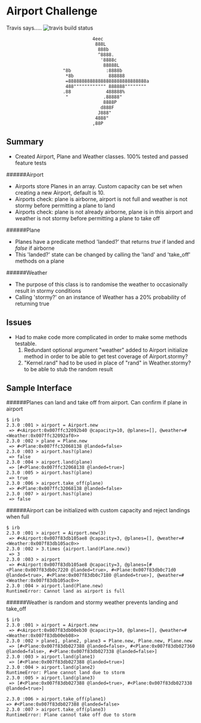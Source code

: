 Airport Challenge
=================
Travis says..... ![travis build status](https://travis-ci.org/kennbarr/airport_challenge.svg?branch=master)

```
                                4eec
                                 888L
                                  888b
                                  ^8888.
                                   '8888c
                                    88888L
                     "8b             :8888b
                      *8b             888888
                      =88888888888888888888888888888a
                      488"""""""""""" 888888""""""""
                     .88             488888%
                      "             .88888"
                                    8888P
                                   d888F
                                  J888"
                                 4888"
                                ,88P

```

Summary
---------

* Created Airport, Plane and Weather classes. 100% tested and passed feature tests

######Airport
* Airports store Planes in an array. Custom capacity can be set when creating a new Airport, default is 10.
* Airports check: plane is airborne, airport is not full and weather is not stormy before permitting a plane to land
* Airports check: plane is not already airborne, plane is in this airport and weather is not stormy before permitting a plane to take off

######Plane
* Planes have a predicate method 'landed?' that returns *true* if landed and *false* if airborne
* This 'landed?' state can be changed by calling the 'land' and 'take_off' methods on a plane

######Weather
* The purpose of this class is to randomise the weather to occasionally result in stormy conditions
* Calling 'stormy?' on an instance of Weather has a 20% probability of returning true

Issues
-------

* Had to make code more complicated in order to make some methods testable.
  1. Redundant optional argument "weather" added to Airport initialize method in order to be able to get test coverage of Airport.stormy?
  2. "Kernel.rand" had to be used in place of "rand" in Weather.stormy? to be able to stub the random result

Sample Interface
-------

######Planes can land and take off from airport. Can confirm if plane in airport
```
$ irb
2.3.0 :001 > airport = Airport.new
 => #<Airport:0x007ffc32092b40 @capacity=10, @planes=[], @weather=#<Weather:0x007ffc32092af0>>
2.3.0 :002 > plane = Plane.new
 => #<Plane:0x007ffc32068138 @landed=false>
2.3.0 :003 > airport.has?(plane)
 => false
2.3.0 :004 > airport.land(plane)
 => [#<Plane:0x007ffc32068138 @landed=true>]
2.3.0 :005 > airport.has?(plane)
 => true
2.3.0 :006 > airport.take_off(plane)
 => #<Plane:0x007ffc32068138 @landed=false>
2.3.0 :007 > airport.has?(plane)
 => false
```

######Airport can be initialized with custom capacity and reject landings when full
```
$ irb
2.3.0 :001 > airport = Airport.new(3)
 => #<Airport:0x007f83db105ae8 @capacity=3, @planes=[], @weather=#<Weather:0x007f83db105ac0>>
2.3.0 :002 > 3.times {airport.land(Plane.new)}
 => 3
2.3.0 :003 > airport
 => #<Airport:0x007f83db105ae8 @capacity=3, @planes=[#<Plane:0x007f83db0c7220 @landed=true>, #<Plane:0x007f83db0c71d0 @landed=true>, #<Plane:0x007f83db0c7180 @landed=true>], @weather=#<Weather:0x007f83db105ac0>>
2.3.0 :004 > airport.land(Plane.new)
RuntimeError: Cannot land as airport is full
```

######Weather is random and stormy weather prevents landing and take_off
```
$ irb
2.3.0 :001 > airport = Airport.new
 => #<Airport:0x007f83db00eb30 @capacity=10, @planes=[], @weather=#<Weather:0x007f83db00eb08>>
2.3.0 :002 > plane1, plane2, plane3 = Plane.new, Plane.new, Plane.new
 => [#<Plane:0x007f83db027388 @landed=false>, #<Plane:0x007f83db027360 @landed=false>, #<Plane:0x007f83db027338 @landed=false>]
2.3.0 :003 > airport.land(plane1)
 => [#<Plane:0x007f83db027388 @landed=true>]
2.3.0 :004 > airport.land(plane2)
RuntimeError: Plane cannot land due to storm
2.3.0 :005 > airport.land(plane3)
 => [#<Plane:0x007f83db027388 @landed=true>, #<Plane:0x007f83db027338 @landed=true>]

2.3.0 :006 > airport.take_off(plane1)
=> #<Plane:0x007f83db027388 @landed=false>
2.3.0 :007 > airport.take_off(plane3)
RuntimeError: Plane cannot take off due to storm
```
